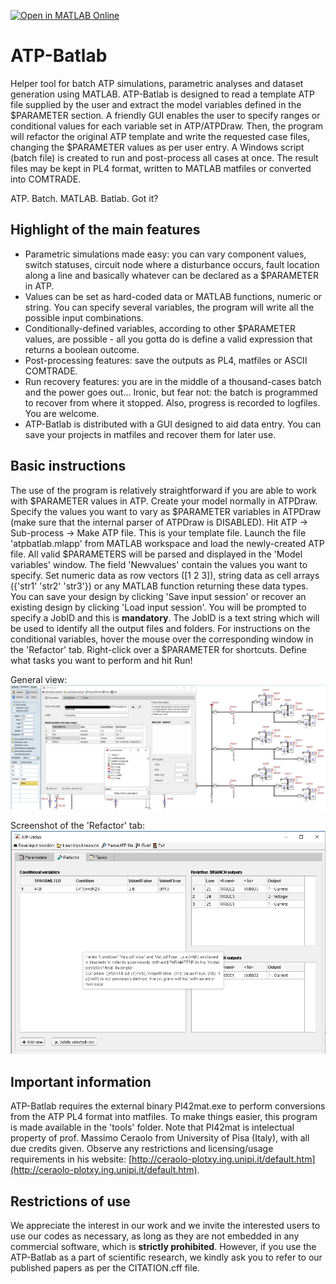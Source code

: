 [![Open in MATLAB Online](https://www.mathworks.com/images/responsive/global/open-in-matlab-online.svg)](https://matlab.mathworks.com/open/github/v1?repo=amaurigmartins/ATPBatlab) 

# ATP-Batlab

Helper tool for batch ATP simulations, parametric analyses and dataset generation using MATLAB. ATP-Batlab is designed to read a template ATP file supplied by the user and extract the model variables defined in the $PARAMETER section. A friendly GUI enables the user to specify ranges or conditional values for each variable set in ATP/ATPDraw. Then, the program will refactor the original ATP template and write the requested case files, changing the $PARAMETER values as per user entry. A Windows script (batch file) is created to run and post-process all cases at once. The result files may be kept in PL4 format, written to MATLAB matfiles or converted into COMTRADE. 

ATP. Batch. MATLAB.  Batlab. Got it? 

## Highlight of the main features

- Parametric simulations made easy: you can vary component values, switch statuses, circuit node where a disturbance occurs, fault location along a line and basically whatever can be declared as a $PARAMETER in ATP.
- Values can be set as hard-coded data or MATLAB functions, numeric or string. You can specify several variables, the program will write all the possible input combinations.
- Conditionally-defined variables, according to other $PARAMETER values, are possible - all you gotta do is define a valid expression that returns a boolean outcome.
- Post-processing features: save the outputs as PL4, matfiles or ASCII COMTRADE.
- Run recovery features: you are in the middle of a thousand-cases batch and the power goes out... Ironic, but fear not: the batch is programmed to recover from where it stopped. Also, progress is recorded to logfiles. You are welcome.
- ATP-Batlab is distributed with a GUI designed to aid data entry. You can save your projects in matfiles and recover them for later use.

## Basic instructions

The use of the program is relatively straightforward if you are able to work with $PARAMETER values in ATP. Create your model normally in ATPDraw. Specify the values you want to vary as $PARAMETER variables in ATPDraw (make sure that the internal parser of ATPDraw is DISABLED). Hit ATP → Sub-process → Make ATP file. This is your template file. Launch the file 'atpbatlab.mlapp' from MATLAB workspace and load the newly-created ATP file. All valid $PARAMETERS will be parsed and displayed in the 'Model variables' window. The field 'Newvalues' contain the values you want to specify. Set numeric data as row vectors ([1 2 3]), string data as cell arrays ({'str1' 'str2' 'str3'}) or any MATLAB function returning these data types. You can save your design by clicking 'Save input session' or recover an existing design by clicking 'Load input session'. You will be prompted to specify a JobID and this is **mandatory**. The JobID is a text string which will be used to identify all the output files and folders. For instructions on the conditional variables, hover the mouse over the corresponding window in the 'Refactor' tab. Right-click over a $PARAMETER for shortcuts. Define what tasks you want to perform and hit Run!

General view:
[![Screenshot #1](https://github.com/amaurigmartins/ATPBatlab/blob/main/Screenshot1.png?raw=true)](https://github.com/amaurigmartins/ATPBatlab/blob/main/Screenshot1.png?raw=true) 

Screenshot of the 'Refactor' tab:
[![Screenshot #2](https://github.com/amaurigmartins/ATPBatlab/blob/main/Screenshot2.png?raw=true)](https://github.com/amaurigmartins/ATPBatlab/blob/main/Screenshot2.png?raw=true) 

## Important information

ATP-Batlab requires the external binary Pl42mat.exe to perform conversions from the ATP PL4 format into matfiles. To make things easier, this program is made available in the 'tools' folder. Note that Pl42mat is intelectual property of prof. Massimo Ceraolo from University of Pisa (Italy), with all due credits given. Observe any restrictions and licensing/usage requirements in his website:  [http://ceraolo-plotxy.ing.unipi.it/default.htm](http://ceraolo-plotxy.ing.unipi.it/default.htm).

## Restrictions of use

We appreciate the interest in our work and we invite the interested users to use our codes as necessary, as long as they are not embedded in any commercial software, which is **strictly prohibited**. However, if you use the ATP-Batlab as a part of scientific research, we kindly ask you to refer to our published papers as per the CITATION.cff file.



